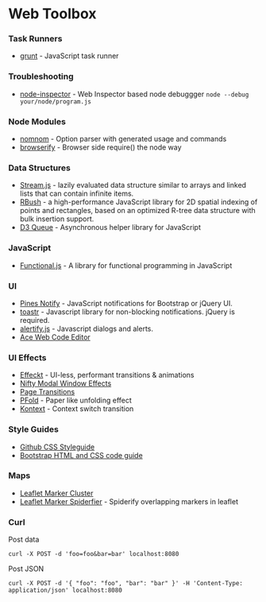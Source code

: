 Web Toolbox
===================

### Task Runners

* [grunt](http://gruntjs.com/) - JavaScript task runner

### Troubleshooting

* [node-inspector](https://npmjs.org/package/node-inspector) - Web Inspector based node debuggger
  ```node --debug your/node/program.js```

### Node Modules

* [nomnom](https://npmjs.org/package/nomnom) - Option parser with generated usage and commands
* [browserify](https://npmjs.org/package/browserify) - Browser side require() the node way

### Data Structures

* [Stream.js](http://streamjs.org/) - lazily evaluated data structure similar to arrays and linked lists that can contain infinite items.
* [RBush](https://github.com/mourner/rbush) -  a high-performance JavaScript library for 2D spatial indexing of points and rectangles, based on an optimized R-tree data structure with bulk insertion support.
* [D3 Queue](https://github.com/mbostock/queue) - Asynchronous helper library for JavaScript

### JavaScript

* [Functional.js](http://osteele.com/sources/javascript/functional/) - A library for functional programming in JavaScript

### UI

* [Pines Notify](http://pinesframework.org/pnotify) - JavaScript notifications for Bootstrap or jQuery UI.
* [toastr](https://github.com/CodeSeven/toastr) - Javascript library for non-blocking notifications. jQuery is required.
* [alertify.js](http://fabien-d.github.io/alertify.js/) - Javascript dialogs and alerts.
* [Ace Web Code Editor](http://ace.c9.io/)

### UI Effects

* [Effeckt](https://github.com/h5bp/Effeckt.css) - UI-less, performant transitions & animations
* [Nifty Modal Window Effects](http://tympanus.net/Development/ModalWindowEffects/)
* [Page Transitions](http://tympanus.net/Development/PageTransitions/)
* [PFold](http://tympanus.net/Development/PFold/index2.html) - Paper like unfolding effect
* [Kontext](http://lab.hakim.se/kontext/) - Context switch transition

### Style Guides

* [Github CSS Styleguide](https://github.com/styleguide/css)
* [Bootstrap HTML and CSS code guide](https://github.com/mdo/code-guide)

### Maps

* [Leaflet Marker Cluster](https://github.com/Leaflet/Leaflet.markercluster)
* [Leaflet Marker Spiderfier](https://github.com/jawj/OverlappingMarkerSpiderfier-Leaflet) - Spiderify overlapping markers in leaflet

### Curl

Post data
```
curl -X POST -d 'foo=foo&bar=bar' localhost:8080
```

Post JSON
```
curl -X POST -d '{ "foo": "foo", "bar": "bar" }' -H 'Content-Type: application/json' localhost:8080
```
